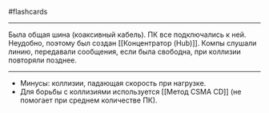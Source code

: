 #flashcards 
***
Была общая шина (коаксивный кабель). ПК все подключались к ней. Неудобно, поэтому был создан [[Концентратор (Hub)]]. Компы слушали линию, передавали сообщения, если была свободна, при коллизии повторяли позднее.
***
- Минусы: коллизии, падающая скорость при нагрузке.
- Для борьбы с коллизиями используется [[Метод CSMA CD]] (не помогает при среднем количестве ПК).